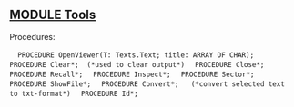 
## [MODULE Tools](https://github.com/io-core/System/blob/main/Tools.Mod)

Procedures:

[](https://github.com/io-core/System/blob/main/Tools.Mod#L13) `  PROCEDURE OpenViewer(T: Texts.Text; title: ARRAY OF CHAR);`
[](https://github.com/io-core/System/blob/main/Tools.Mod#L24) `  PROCEDURE Clear*;  (*used to clear output*)`
[](https://github.com/io-core/System/blob/main/Tools.Mod#L29) `  PROCEDURE Close*;`
[](https://github.com/io-core/System/blob/main/Tools.Mod#L36) `  PROCEDURE Recall*;`
[](https://github.com/io-core/System/blob/main/Tools.Mod#L40) `  PROCEDURE Inspect*;`
[](https://github.com/io-core/System/blob/main/Tools.Mod#L55) `  PROCEDURE Sector*;`
[](https://github.com/io-core/System/blob/main/Tools.Mod#L72) `  PROCEDURE ShowFile*;`
[](https://github.com/io-core/System/blob/main/Tools.Mod#L92) `  PROCEDURE Convert*;   (*convert selected text to txt-format*)`
[](https://github.com/io-core/System/blob/main/Tools.Mod#L116) `  PROCEDURE Id*;`

